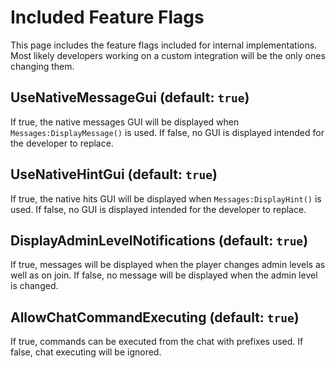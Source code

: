 # Included Feature Flags
This page includes the feature flags included for internal
implementations. Most likely developers working on a custom
integration will be the only ones changing them.

## UseNativeMessageGui (default: `true`)
If true, the native messages GUI will be displayed when
`Messages:DisplayMessage()` is used. If false, no GUI
is displayed intended for the developer to replace.

## UseNativeHintGui (default: `true`)
If true, the native hits GUI will be displayed when
`Messages:DisplayHint()` is used. If false, no GUI
is displayed intended for the developer to replace.

## DisplayAdminLevelNotifications (default: `true`)
If true, messages will be displayed when the player
changes admin levels as well as on join. If false, no
message will be displayed when the admin level is changed.

## AllowChatCommandExecuting (default: `true`)
If true, commands can be executed from the chat with
prefixes used. If false, chat executing will be ignored.